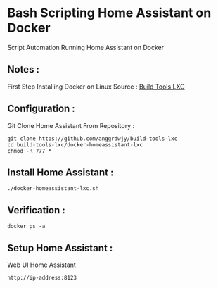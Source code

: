 # Bash Scripting Home Assistant on Docker
Script Automation Running Home Assistant on Docker

Notes :
---------------
First Step Installing Docker on Linux
Source : [Build Tools LXC](https://github.com/anggrdwjy/build-tools-lxc)

Configuration :
---------------
Git Clone Home Assistant From Repository :
```
git clone https://github.com/anggrdwjy/build-tools-lxc
cd build-tools-lxc/docker-homeassistant-lxc
chmod -R 777 *
```

Install Home Assistant :
-----------------
```
./docker-homeassistant-lxc.sh
```

Verification :
---------------
```
docker ps -a
```

Setup Home Assistant :
---------------
Web UI Home Assistant
```
http://ip-address:8123
```

